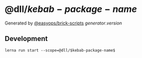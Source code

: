 # @dll/$kebab-package-name$

Generated by [@easyops/brick-scripts] $generator.version$

## Development

`lerna run start --scope=@dll/$kebab-package-name$`

[@easyops/brick-scripts]: https://git.easyops.local/anyclouds/next-core/tree/master/packages/brick-scripts
